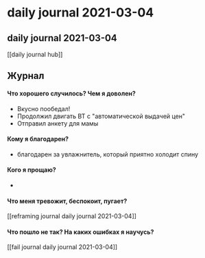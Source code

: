 # daily journal 2021-03-04

## daily journal 2021-03-04
[[daily journal hub]]


## Журнал
#### Что хорошего случилось? Чем я доволен?
- Вкусно пообедал!
- Продолжил двигать ВТ с "автоматической выдачей цен"
- Отправил анкету для мамы

#### Кому я благодарен?
- благодарен за увлажнитель, который приятно холодит спину

#### Кого я прощаю?
- 

#### Что меня тревожит, беспокоит, пугает?
[[reframing journal daily journal 2021-03-04]]

#### Что пошло не так? На каких ошибках я научусь?
[[fail journal daily journal 2021-03-04]]

